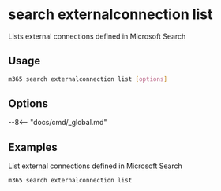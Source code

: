 # search externalconnection list

Lists external connections defined in Microsoft Search

## Usage

```sh
m365 search externalconnection list [options]
```

## Options

--8<-- "docs/cmd/_global.md"

## Examples

List external connections defined in Microsoft Search

```sh
m365 search externalconnection list
```
